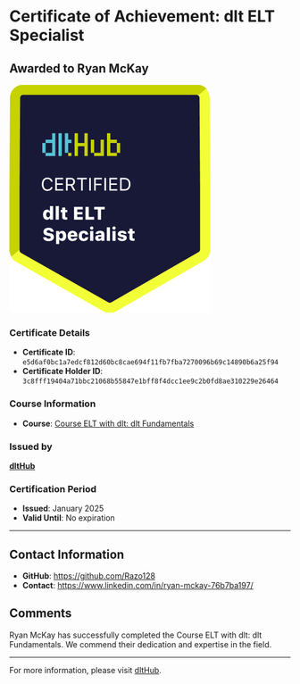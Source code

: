 
# Certificate of Achievement: dlt ELT Specialist

## Awarded to **Ryan McKay**

![Course Image](../badges/dlt_ELT_specialist.png)

### Certificate Details
- **Certificate ID**: `e5d6af0bc1a7edcf812d60bc8cae694f11fb7fba7270096b69c14890b6a25f94`
- **Certificate Holder ID**: `3c8fff19404a71bbc21068b55847e1bff8f4dcc1ee9c2b0fd8ae310229e26464`

### Course Information
- **Course**: [Course ELT with dlt: dlt Fundamentals](https://github.com/dlt-hub/dlthub-education/tree/main/courses/dlt_fundamentals_dec_2024)

### Issued by
[**dltHub**](https://dlthub.com/) 

### Certification Period
- **Issued**: January 2025
- **Valid Until**: No expiration

---

## Contact Information
- **GitHub**: https://github.com/Razo128
- **Contact**: https://www.linkedin.com/in/ryan-mckay-76b7ba197/

## Comments
Ryan McKay has successfully completed the Course ELT with dlt: dlt Fundamentals. We commend their dedication and expertise in the field.

---

For more information, please visit [dltHub](https://dlthub.com/).
    